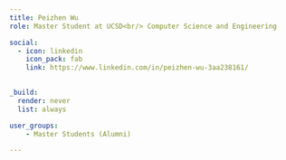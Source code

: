 ```yaml
---
title: Peizhen Wu
role: Master Student at UCSD<br/> Computer Science and Engineering

social:
  - icon: linkedin
    icon_pack: fab
    link: https://www.linkedin.com/in/peizhen-wu-3aa238161/

    
_build:
  render: never
  list: always

user_groups:
    - Master Students (Alumni)

---
```

